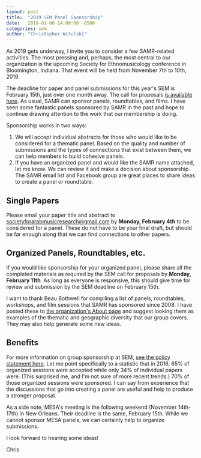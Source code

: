 ```yaml
---
layout: post
title:  "2019 SEM Panel Sponsorship"
date:   2019-01-06 14:00:00 -0500
categories: sem
author: "Christopher Witulski"
---
```

As 2019 gets underway, I invite you to consider a few SAMR-related activities. The most pressing and, perhaps, the most central to our organization is the upcoming Society for Ethnomusicology conference in Bloomington, Indiana. That event will be held from November 7th to 10th, 2019.

The deadline for paper and panel submissions for this year's SEM is February 15th, just over one month away. The call for proposals [is available here](https://cdn.ymaws.com/www.ethnomusicology.org/resource/resmgr/docs/cfp). As usual, SAMR can sponsor panels, roundtables, and films. I have seen some fantastic panels sponsored by SAMR in the past and hope to continue drawing attention to the work that our membership is doing.

Sponsorship works in two ways:

1.	We will accept individual abstracts for those who would like to be considered for a thematic panel. Based on the quality and number of submissions and the types of connections that exist between them, we can help members to build cohesive panels.
2.	If you have an organized panel and would like the SAMR name attached, let me know. We can review it and make a decision about sponsorship. The SAMR email list and Facebook group are great places to share ideas to create a panel or roundtable.

## Single Papers

Please email your paper title and abstract to [societyforarabmusicresearch@gmail.com](mailto:societyforarabmusicresearch@gmail.com) by **Monday, February 4th** to be considered for a panel. These do not have to be your final draft, but should be far enough along that we can find connections to other papers.

## Organized Panels, Roundtables, etc.

If you would like sponsorship for your organized panel, please share all the completed materials as required by the SEM call for proposals by **Monday, February 11th**. As long as everyone is responsive, this should give time for review and submission by the SEM deadline on February 15th.

I want to thank Beau Bothwell for compiling a list of panels, roundtables, workshops, and film sessions that SAMR has sponsored since 2008. I have posted these to [the organization's About page](/about/) and suggest looking them as examples of the thematic and geographic diversity that our group covers. They may also help generate some new ideas.

## Benefits

For more information on group sponsorship at SEM, [see the policy statement here](https://c.ymcdn.com/sites/ethnomusicology.site-ym.com/resource/resmgr/docs/Group_Sponsorship_of_Annual_.pdf). Let me point specifically to a statistic that in 2016, 65% of organized sessions were accepted while only 34% of individual papers were. (This surprised me, and I'm not sure of more recent trends.) 70% of those organized sessions were sponsored. I can say from experience that the discussions that go into creating a panel are useful and help to produce a stronger proposal.

As a side note, MESA's meeting is the following weekend (November 14th-17th) in New Orleans. Their deadline is the same, February 15th. While we cannot sponsor MESA panels, we can certainly help to organize submissions.

I look forward to hearing some ideas!

Chris

